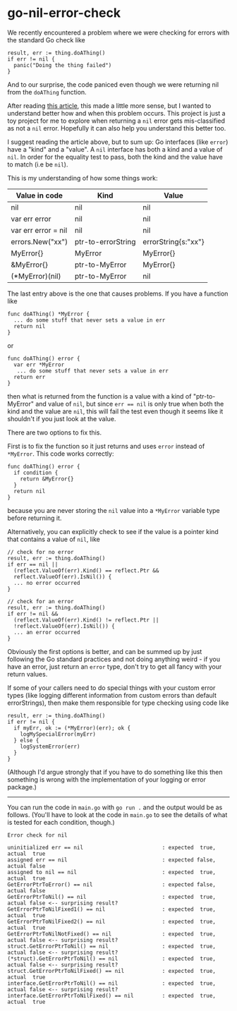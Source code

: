 # go-nil-error-check

We recently encountered a problem where we were checking for errors with the standard Go
check like

```golang
result, err := thing.doAThing()
if err != nil {
  panic("Doing the thing failed")
}
```

And to our surprise, the code paniced even though we were returning nil from the `doAThing`
function.

After reading [this
article](https://glucn.medium.com/golang-an-interface-holding-a-nil-value-is-not-nil-bb151f472cc7),
this made a little more sense, but I wanted to understand better how and when this problem
occurs. This project is just a toy project for me to explore when returning a `nil` error gets
mis-classified as not a `nil` error. Hopefully it can also help you understand this better too.

I suggest reading the article above, but to sum up: Go interfaces (like `error`) have a "kind"
and a "value". A `nil` interface has both a kind and a value of `nil`. In order for the equality
test to pass, both the kind and the value have to match (i.e be `nil`).

This is my understanding of how some things work:

| Value in code       | Kind               | Value               |
| ------------------- | ------------------ | ------------------- |
| nil                 | nil                | nil                 |
| var err error       | nil                | nil                 |
| var err error = nil | nil                | nil                 |
| errors.New("xx")    | ptr-to-errorString | errorString{s:"xx"} |
| MyError{}           | MyError            | MyError{}           |
| &MyError{}          | ptr-to-MyError     | MyError{}           |
| (\*MyError)(nil)    | ptr-to-MyError     | nil                 |

The last entry above is the one that causes problems. If you have a function like

```golang
func doAThing() *MyError {
  ... do some stuff that never sets a value in err
  return nil
}
```

or

```golang
func doAThing() error {
  var err *MyError
   ... do some stuff that never sets a value in err
  return err
}
```

then what is returned from the function is a value with a kind of "ptr-to-MyError" and value of
`nil`, but since `err == nil` is only true when both the kind and the value are `nil`, this will
fail the test even though it seems like it shouldn't if you just look at the value.

There are two options to fix this.

First is to fix the function so it just returns and uses `error` instead of `*MyError`. This
code works correctly:

```golang
func doAThing() error {
  if condition {
    return &MyError{}
  }
  return nil
}
```

because you are never storing the `nil` value into a `*MyError` variable type before returning
it.

Alternatively, you can explicitly check to see if the value is a pointer kind that contains a
value of `nil`, like

```golang
// check for no error
result, err := thing.doAThing()
if err == nil ||
  (reflect.ValueOf(err).Kind() == reflect.Ptr &&
  reflect.ValueOf(err).IsNil()) {
  ... no error occurred
}

// check for an error
result, err := thing.doAThing()
if err != nil &&
  (reflect.ValueOf(err).Kind() != reflect.Ptr ||
  !reflect.ValueOf(err).IsNil()) {
  ... an error occurred
}
```

Obviously the first options is better, and can be summed up by just following the Go standard
practices and not doing anything weird - if you have an error, just return an `error` type,
don't try to get all fancy with your return values.

If some of your callers need to do special things with your custom error types (like logging
different information from custom errors than default errorStrings), then make them responsible
for type checking using code like

```golang
result, err := thing.doAThing()
if err != nil {
  if myErr, ok := (*MyError)(err); ok {
    logMySpecialError(myErr)
  } else {
    logSystemError(err)
  }
}
```

(Although I'd argue strongly that if you have to do something like this then something is wrong
with the implementation of your logging or error package.)

---

You can run the code in `main.go` with `go run .` and the output would be as follows. (You'll
have to look at the code in `main.go` to see the details of what is tested for each condition,
though.)

```
Error check for nil

uninitialized err == nil                         : expected  true, actual  true
assigned err == nil                              : expected false, actual false
assigned to nil == nil                           : expected  true, actual  true
GetErrorPtrToError() == nil                      : expected false, actual false
GetErrorPtrToNil() == nil                        : expected  true, actual false <-- surprising result?
GetErrorPtrToNilFixed1() == nil                  : expected  true, actual  true
GetErrorPtrToNilFixed2() == nil                  : expected  true, actual  true
GetErrorPtrToNilNotFixed() == nil                : expected  true, actual false <-- surprising result?
struct.GetErrorPtrToNil() == nil                 : expected  true, actual false <-- surprising result?
(*struct).GetErrorPtrToNil() == nil              : expected  true, actual false <-- surprising result?
struct.GetErrorPtrToNilFixed() == nil            : expected  true, actual  true
interface.GetErrorPtrToNil() == nil              : expected  true, actual false <-- surprising result?
interface.GetErrorPtrToNilFixed() == nil         : expected  true, actual  true
```
